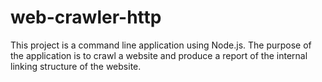 # web-crawler-http
This project is a command line application using Node.js. The purpose of the application is to crawl a website and produce a report of the internal linking structure of the website.
